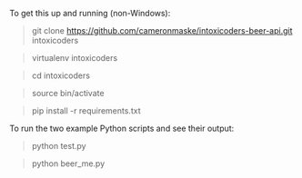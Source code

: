 To get this up and running (non-Windows):

> git clone https://github.com/cameronmaske/intoxicoders-beer-api.git intoxicoders

> virtualenv intoxicoders

> cd intoxicoders

> source bin/activate

> pip install -r requirements.txt


To run the two example Python scripts and see their output:

> python test.py

> python beer_me.py
